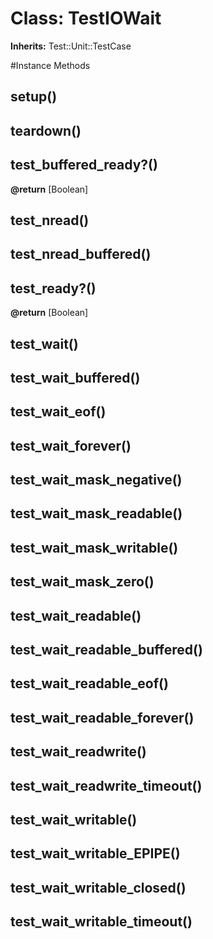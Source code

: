 # Class: TestIOWait
**Inherits:** Test::Unit::TestCase
    




#Instance Methods
## setup() [](#method-i-setup)

## teardown() [](#method-i-teardown)

## test_buffered_ready?() [](#method-i-test_buffered_ready?)

**@return** [Boolean] 

## test_nread() [](#method-i-test_nread)

## test_nread_buffered() [](#method-i-test_nread_buffered)

## test_ready?() [](#method-i-test_ready?)

**@return** [Boolean] 

## test_wait() [](#method-i-test_wait)

## test_wait_buffered() [](#method-i-test_wait_buffered)

## test_wait_eof() [](#method-i-test_wait_eof)

## test_wait_forever() [](#method-i-test_wait_forever)

## test_wait_mask_negative() [](#method-i-test_wait_mask_negative)

## test_wait_mask_readable() [](#method-i-test_wait_mask_readable)

## test_wait_mask_writable() [](#method-i-test_wait_mask_writable)

## test_wait_mask_zero() [](#method-i-test_wait_mask_zero)

## test_wait_readable() [](#method-i-test_wait_readable)

## test_wait_readable_buffered() [](#method-i-test_wait_readable_buffered)

## test_wait_readable_eof() [](#method-i-test_wait_readable_eof)

## test_wait_readable_forever() [](#method-i-test_wait_readable_forever)

## test_wait_readwrite() [](#method-i-test_wait_readwrite)

## test_wait_readwrite_timeout() [](#method-i-test_wait_readwrite_timeout)

## test_wait_writable() [](#method-i-test_wait_writable)

## test_wait_writable_EPIPE() [](#method-i-test_wait_writable_EPIPE)

## test_wait_writable_closed() [](#method-i-test_wait_writable_closed)

## test_wait_writable_timeout() [](#method-i-test_wait_writable_timeout)

